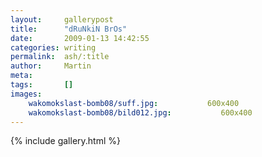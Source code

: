 ```yaml
---
layout:     gallerypost
title:      "dRuNkiN BrOs"
date:       2009-01-13 14:42:55
categories: writing
permalink:  ash/:title
author:     Martin
meta:
tags:       []
images:
    wakomokslast-bomb08/suff.jpg:           600x400
    wakomokslast-bomb08/bild012.jpg:           600x400
---
```


{% include gallery.html %}
